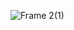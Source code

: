 
![Frame 2(1)](https://github.com/affodilajF/FitCal-AplikasiCalorieTracker_UAS/assets/130672181/8a6adcaf-cd3e-4d8c-a445-ba2cb5207358)
